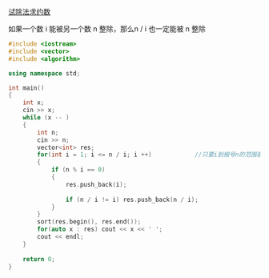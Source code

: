 [试除法求约数](https://www.acwing.com/activity/content/problem/content/938/)

如果一个数 i 能被另一个数 n 整除，那么n / i 也一定能被 n 整除

```c++
#include <iostream>
#include <vector>
#include <algorithm>

using namespace std;

int main()
{
    int x;
    cin >> x;
    while (x -- )
    {
        int n;
        cin >> n;
        vector<int> res;
        for(int i = 1; i <= n / i; i ++)			//只要i到根号n的范围就行
        {
            if (n % i == 0)
            {
                res.push_back(i);
                
                if (n / i != i) res.push_back(n / i);
            }
        }
        sort(res.begin(), res.end());
        for(auto x : res) cout << x << ' ';
        cout << endl;
    }
    
    return 0;
}
```

